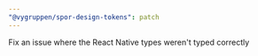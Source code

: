 ```yaml
---
"@vygruppen/spor-design-tokens": patch
---
```


Fix an issue where the React Native types weren't typed correctly
